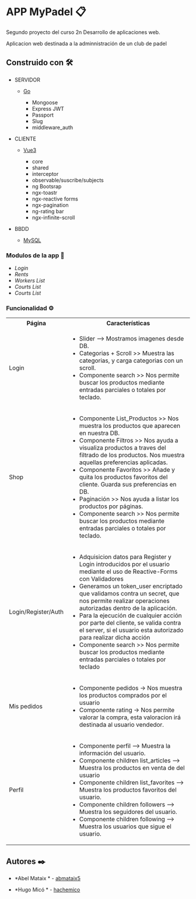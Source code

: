 




# APP MyPadel 📋


Segundo proyecto del curso 2n Desarrollo de aplicaciones web.

Aplicacion web destinada a la adminnistración de un club de padel






## Construido con 🛠️


 * SERVIDOR

     * [Go](https://es.wikipedia.org/wiki/Go_(lenguaje_de_programaci%C3%B3n))

        * Mongoose 
        * Express JWT
        * Passport
        * Slug
        * middleware_auth
 
* CLIENTE

    * [Vue3](https://angular.io/)

        * core 
        * shared 
        * interceptor 
        * observable/suscribe/subjects
        * ng Bootsrap
        * ngx-toastr
        * ngx-reactive forms
        * ngx-pagination
        * ng-rating bar
        * ngx-infinite-scroll


* BBDD

    * [MySQL](https://www.mysql.com/)



### Modulos de la app 🔩


* *Login* 
* *Rents* 
* *Workers List*
* *Courts List*
* *Courts List*


### Funcionalidad ⚙️

<table>
    <tr>
        <th>Página</th>
        <th>Características</th>
    </tr>
    <tr>
        <td>Login</td>
        <td>
            <ul>
                <li>Slider -->  Mostramos imagenes desde DB.</li>
                <li>Categorias + Scroll >> Muestra las categorias, y carga categorias con un scroll.</li>
                 <li>Componente search >> Nos permite buscar los productos mediante entradas parciales o totales por teclado.</li>
            </ul>
        </td>
    </tr>
    <tr>
        <td>Shop</td>
        <td>
            <ul>
                <li>Componente List_Productos >> Nos muestra los productos que aparecen en nuestra DB.</li>
                <li>Componente Filtros >> Nos ayuda a visualiza productos a traves del filtrado de los productos. Nos muestra aquellas preferencias aplicadas.</li>
                <li>Componente Favoritos >> Añade y quita los productos favoritos del cliente. Guarda sus preferencias en DB.</li>
                <li>Paginación >> Nos ayuda a listar los productos por páginas.</li>
                <li>Componente search >> Nos permite buscar los productos mediante entradas parciales o totales por teclado.</li>
            </ul>
        </td>
    </tr> 
      <tr>
        <td>Login/Register/Auth</td>
        <td>
            <ul>
                <li>Adquisicion datos para Register y Login introducidos por el usuario mediante el uso de Reactive-Forms con Validadores</li>
                <li>Generamos un token_user encriptado que validamos contra un secret, que nos permite realizar operaciones autorizadas dentro de la aplicación.</li>
                <li>Para la ejecución de cualquier acción por parte del cliente, se valida contra el server, si el usuario esta autorizado para realizar dicha acción</li>
                <li>Componente search >> Nos permite buscar los productos mediante entradas parciales o totales por teclado</li>
            </ul>
        </td>
    </tr> 
        <tr>
        <td>Mis pedidos</td>
        <td>
            <ul>
                <li>Componente pedidos -> Nos muestra los productos comprados por el usuario</li>
                <li>Componente rating -> Nos permite valorar la compra, esta valoracion irá destinada al usuario vendedor.</li>
            </ul>
        </td>
    </tr> 
       <tr>
        <td>Perfil</td>
        <td>
            <ul>
                <li>Componente perfil -->  Muestra la información del usuario.</li>
                <li>Componente children list_articles --> Muestra los productos en venta de del usuario</li>
                <li>Componente children list_favorites --> Muestra los productos favoritos del usuario.</li>
                <li>Componente children followers --> Muestra los seguidores del usuario.</li>
                  <li>Componente children following --> Muestra los usuarios que sigue el usuario.</li>
            </ul>
        </td>
    </tr>
</table>



## Autores ✒️



* *Abel Mataix * - [abmataix5](https://github.com/abmataix5/)

* *Hugo Micó  * - [hachemico](https://github.com/hachemico/)
